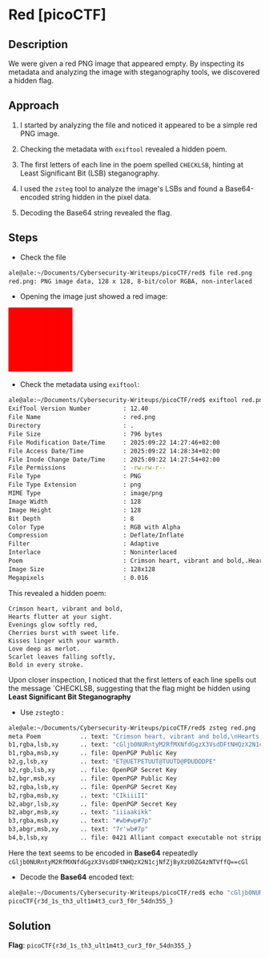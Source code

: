 # Red [picoCTF]

## Description
We were given a red PNG image that appeared empty. By inspecting its metadata and analyzing the image with steganography tools, we discovered a hidden flag.

## Approach

1. I started by analyzing the file and noticed it appeared to be a simple red PNG image.

2. Checking the metadata with `exiftool` revealed a hidden poem.

3. The first letters of each line in the poem spelled `CHECKLSB`, hinting at Least Significant Bit (LSB) steganography.

4. I used the `zsteg` tool to analyze the image's LSBs and found a Base64-encoded string hidden in the pixel data.

5. Decoding the Base64 string revealed the flag.

## Steps
- Check the file
```bash
ale@ale:~/Documents/Cybersecurity-Writeups/picoCTF/red$ file red.png 
red.png: PNG image data, 128 x 128, 8-bit/color RGBA, non-interlaced
```

- Opening the image just showed a red image:

![png](red.png)

- Check the metadata using `exiftool`:
```bash
ale@ale:~/Documents/Cybersecurity-Writeups/picoCTF/red$ exiftool red.png 
ExifTool Version Number         : 12.40
File Name                       : red.png
Directory                       : .
File Size                       : 796 bytes
File Modification Date/Time     : 2025:09:22 14:27:46+02:00
File Access Date/Time           : 2025:09:22 14:28:34+02:00
File Inode Change Date/Time     : 2025:09:22 14:27:54+02:00
File Permissions                : -rw-rw-r--
File Type                       : PNG
File Type Extension             : png
MIME Type                       : image/png
Image Width                     : 128
Image Height                    : 128
Bit Depth                       : 8
Color Type                      : RGB with Alpha
Compression                     : Deflate/Inflate
Filter                          : Adaptive
Interlace                       : Noninterlaced
Poem                            : Crimson heart, vibrant and bold,.Hearts flutter at your sight..Evenings glow softly red,.Cherries burst with sweet life..Kisses linger with your warmth..Love deep as merlot..Scarlet leaves falling softly,.Bold in every stroke.
Image Size                      : 128x128
Megapixels                      : 0.016
```

This revealed a hidden poem:
```text 
Crimson heart, vibrant and bold, 
Hearts flutter at your sight. 
Evenings glow softly red, 
Cherries burst with sweet life. 
Kisses linger with your warmth. 
Love deep as merlot. 
Scarlet leaves falling softly, 
Bold in every stroke.
```

Upon closer inspection, I noticed that the first letters of each line spells out the message `CHECKLSB, suggesting that the flag might be hidden using **Least Significant Bit Steganography**

- Use `zsteg`to :
```bash
ale@ale:~/Documents/Cybersecurity-Writeups/picoCTF/red$ zsteg red.png 
meta Poem           .. text: "Crimson heart, vibrant and bold,\nHearts flutter at your sight.\nEvenings glow softly red,\nCherries burst with sweet life.\nKisses linger with your warmth.\nLove deep as merlot.\nScarlet leaves falling softly,\nBold in every stroke."
b1,rgba,lsb,xy      .. text: "cGljb0NURntyM2RfMXNfdGgzX3VsdDFtNHQzX2N1cjNfZjByXzU0ZG4zNTVffQ==cGljb0NURntyM2RfMXNfdGgzX3VsdDFtNHQzX2N1cjNfZjByXzU0ZG4zNTVffQ==cGljb0NURntyM2RfMXNfdGgzX3VsdDFtNHQzX2N1cjNfZjByXzU0ZG4zNTVffQ==cGljb0NURntyM2RfMXNfdGgzX3VsdDFtNHQzX2N1cjNfZjByXzU0ZG4zNTVffQ=="
b1,rgba,msb,xy      .. file: OpenPGP Public Key
b2,g,lsb,xy         .. text: "ET@UETPETUUT@TUUTD@PDUDDDPE"
b2,rgb,lsb,xy       .. file: OpenPGP Secret Key
b2,bgr,msb,xy       .. file: OpenPGP Public Key
b2,rgba,lsb,xy      .. file: OpenPGP Secret Key
b2,rgba,msb,xy      .. text: "CIkiiiII"
b2,abgr,lsb,xy      .. file: OpenPGP Secret Key
b2,abgr,msb,xy      .. text: "iiiaakikk"
b3,rgba,msb,xy      .. text: "#wb#wp#7p"
b3,abgr,msb,xy      .. text: "7r'wb#7p"
b4,b,lsb,xy         .. file: 0421 Alliant compact executable not stripped
```

Here the text seems to be encoded in **Base64** repeatedly `cGljb0NURntyM2RfMXNfdGgzX3VsdDFtNHQzX2N1cjNfZjByXzU0ZG4zNTVffQ==cGl`

- Decode the **Base64** encoded text:
```bash
ale@ale:~/Documents/Cybersecurity-Writeups/picoCTF/red$ echo "cGljb0NURntyM2RfMXNfdGgzX3VsdDFtNHQzX2N1cjNfZjByXzU0ZG4zNTVffQ==" | base64 -d
picoCTF{r3d_1s_th3_ult1m4t3_cur3_f0r_54dn355_}
```
## Solution
**Flag**: `picoCTF{r3d_1s_th3_ult1m4t3_cur3_f0r_54dn355_}`

